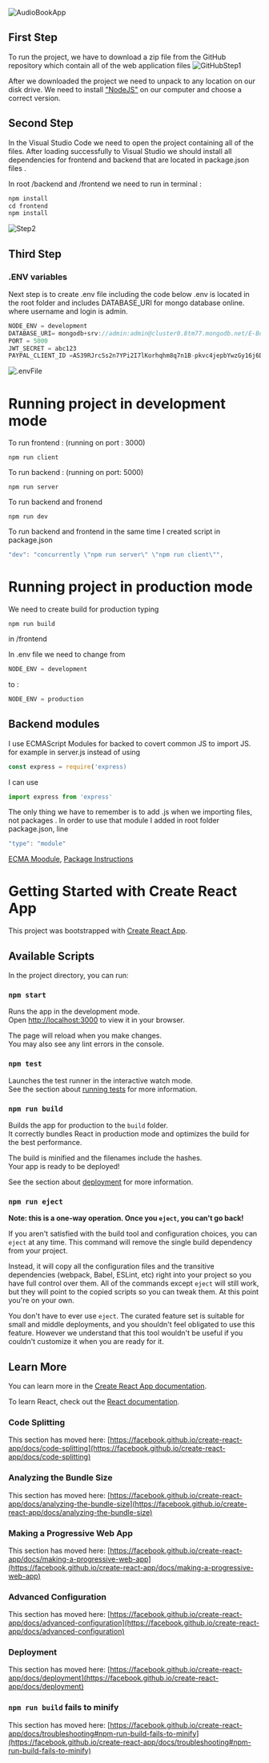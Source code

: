 ![AudioBookApp](https://res.cloudinary.com/dwc3fiaro/image/upload/v1653316791/Report/MainPageFrontend_wyglob.jpg)
## First Step 

To run the project, we have to download a zip file from the GitHub repository which contain all of the web application files
![GitHubStep1](https://res.cloudinary.com/dwc3fiaro/image/upload/v1653314819/Report/GitHub_Step1_rxby41.jpg)

After we downloaded the project we need to unpack to any location on our disk drive. We need to install ["NodeJS"](https://nodejs.org/en/download/) on our computer
and choose a correct version.

## Second Step

In the Visual Studio Code we need to open the project containing all of the files. After loading successfully to Visual Studio we should install all dependencies for frontend and backend that are located in package.json files .

In root /backend and /frontend we need to run in terminal :
```javascript
npm install
cd frontend
npm install
```
![Step2](https://res.cloudinary.com/dwc3fiaro/image/upload/v1653315415/Report/Step2_jwjotd.jpg)

## Third Step

### .ENV variables

Next step is to create .env file including the code below
.env is located in the root folder and includes DATABASE_URI for mongo database online. where username and login is admin.


```javascript
NODE_ENV = development
DATABASE_URI= mongodb+srv://admin:admin@cluster0.8tm77.mongodb.net/E-BookShop?retryWrites=true&w=majority
PORT = 5000
JWT_SECRET = abc123
PAYPAL_CLIENT_ID =AS39RJrcSs2n7YPi2I7lKorhqhm8q7n1B-pkvc4jepbYwzGy16j6DOVv8JoNNMiSoWjA1q35QdHb7e5-
```

![.envFile](https://res.cloudinary.com/dwc3fiaro/image/upload/v1653315669/Report/.ENV_file_tcw59l.jpg)


# Running project in development mode

To run frontend : (running on port : 3000)
```
npm run client
```

To run backend : (running on port: 5000)
```
npm run server
```
To run backend and fronend 
```
npm run dev
```
To run backend and frontend in the same time I created script in package.json 
```javascript
"dev": "concurrently \"npm run server\" \"npm run client\"",
```

# Running project in production mode
We need to create build for production typing
```
npm run build
```       
in /frontend


In .env file we need to change from 
```javascript
NODE_ENV = development
```
to :
```javascript
NODE_ENV = production
```




## Backend modules
I use ECMAScript Modules for backed to covert common JS to import JS. for example in server.js instead of using 
```javascript
const express = require('express)
``` 
I can use 
```javascript
import express from 'express'
```

The only thing we have to remember is to add .js when we importing files, not packages .
In order to use that module I added in root folder package.json,  line
```javascript
"type": "module"
```
[ECMA Moodule](https://nodejs.org/api/esm.html), [Package Instructions](https://nodejs.org/api/packages.html)













# Getting Started with Create React App

This project was bootstrapped with [Create React App](https://github.com/facebook/create-react-app).

## Available Scripts

In the project directory, you can run:

### `npm start`

Runs the app in the development mode.\
Open [http://localhost:3000](http://localhost:3000) to view it in your browser.

The page will reload when you make changes.\
You may also see any lint errors in the console.

### `npm test`

Launches the test runner in the interactive watch mode.\
See the section about [running tests](https://facebook.github.io/create-react-app/docs/running-tests) for more information.

### `npm run build`

Builds the app for production to the `build` folder.\
It correctly bundles React in production mode and optimizes the build for the best performance.

The build is minified and the filenames include the hashes.\
Your app is ready to be deployed!

See the section about [deployment](https://facebook.github.io/create-react-app/docs/deployment) for more information.

### `npm run eject`

**Note: this is a one-way operation. Once you `eject`, you can't go back!**

If you aren't satisfied with the build tool and configuration choices, you can `eject` at any time. This command will remove the single build dependency from your project.

Instead, it will copy all the configuration files and the transitive dependencies (webpack, Babel, ESLint, etc) right into your project so you have full control over them. All of the commands except `eject` will still work, but they will point to the copied scripts so you can tweak them. At this point you're on your own.

You don't have to ever use `eject`. The curated feature set is suitable for small and middle deployments, and you shouldn't feel obligated to use this feature. However we understand that this tool wouldn't be useful if you couldn't customize it when you are ready for it.

## Learn More

You can learn more in the [Create React App documentation](https://facebook.github.io/create-react-app/docs/getting-started).

To learn React, check out the [React documentation](https://reactjs.org/).

### Code Splitting

This section has moved here: [https://facebook.github.io/create-react-app/docs/code-splitting](https://facebook.github.io/create-react-app/docs/code-splitting)

### Analyzing the Bundle Size

This section has moved here: [https://facebook.github.io/create-react-app/docs/analyzing-the-bundle-size](https://facebook.github.io/create-react-app/docs/analyzing-the-bundle-size)

### Making a Progressive Web App

This section has moved here: [https://facebook.github.io/create-react-app/docs/making-a-progressive-web-app](https://facebook.github.io/create-react-app/docs/making-a-progressive-web-app)

### Advanced Configuration

This section has moved here: [https://facebook.github.io/create-react-app/docs/advanced-configuration](https://facebook.github.io/create-react-app/docs/advanced-configuration)

### Deployment

This section has moved here: [https://facebook.github.io/create-react-app/docs/deployment](https://facebook.github.io/create-react-app/docs/deployment)

### `npm run build` fails to minify

This section has moved here: [https://facebook.github.io/create-react-app/docs/troubleshooting#npm-run-build-fails-to-minify](https://facebook.github.io/create-react-app/docs/troubleshooting#npm-run-build-fails-to-minify)
